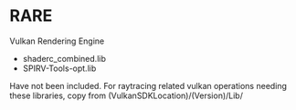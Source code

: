 # RARE
Vulkan Rendering Engine

- shaderc_combined.lib 
- SPIRV-Tools-opt.lib

Have not been included. For raytracing related vulkan operations needing these libraries, copy from (VulkanSDKLocation)/(Version)/Lib/
